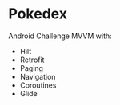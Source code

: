 # Pokedex

Android Challenge MVVM with:
- Hilt
- Retrofit
- Paging
- Navigation
- Coroutines
- Glide

